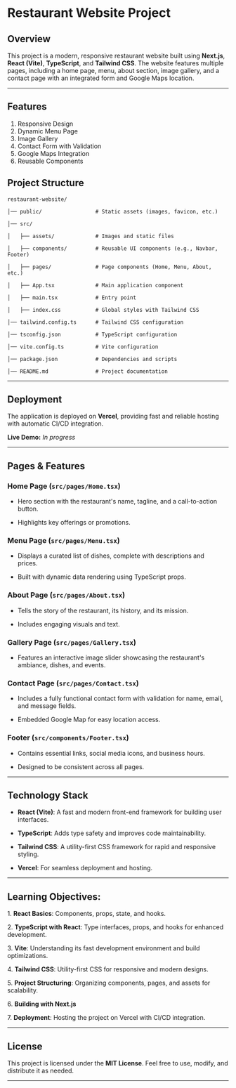 # Restaurant Website Project

## Overview

This project is a modern, responsive restaurant website built using **Next.js**, **React (Vite)**, **TypeScript**, and **Tailwind CSS**. The website features multiple pages, including a home page, menu, about section, image gallery, and a contact page with an integrated form and Google Maps location. 

---

## Features

1. Responsive Design
2. Dynamic Menu Page
3. Image Gallery
4. Contact Form with Validation
5. Google Maps Integration
6. Reusable Components

## Project Structure

```
restaurant-website/

│── public/                 # Static assets (images, favicon, etc.)

│── src/

│   ├── assets/             # Images and static files

│   ├── components/         # Reusable UI components (e.g., Navbar, Footer)

│   ├── pages/              # Page components (Home, Menu, About, etc.)

│   ├── App.tsx             # Main application component

│   ├── main.tsx            # Entry point

│   ├── index.css           # Global styles with Tailwind CSS

│── tailwind.config.ts      # Tailwind CSS configuration

│── tsconfig.json           # TypeScript configuration

│── vite.config.ts          # Vite configuration

│── package.json            # Dependencies and scripts

│── README.md               # Project documentation

```

---

## Deployment

The application is deployed on **Vercel**, providing fast and reliable hosting with automatic CI/CD integration.  

**Live Demo:** *In progress*

---

## Pages & Features

### **Home Page (`src/pages/Home.tsx`)**  

- Hero section with the restaurant's name, tagline, and a call-to-action button.  

- Highlights key offerings or promotions.

### **Menu Page (`src/pages/Menu.tsx`)**  

- Displays a curated list of dishes, complete with descriptions and prices.  

- Built with dynamic data rendering using TypeScript props.

### **About Page (`src/pages/About.tsx`)**  

- Tells the story of the restaurant, its history, and its mission.  

- Includes engaging visuals and text.

### **Gallery Page (`src/pages/Gallery.tsx`)**  

- Features an interactive image slider showcasing the restaurant's ambiance, dishes, and events.

### **Contact Page (`src/pages/Contact.tsx`)**  

- Includes a fully functional contact form with validation for name, email, and message fields.  

- Embedded Google Map for easy location access.

### **Footer (`src/components/Footer.tsx`)**  

- Contains essential links, social media icons, and business hours.  

- Designed to be consistent across all pages.

---

## Technology Stack

- **React (Vite)**: A fast and modern front-end framework for building user interfaces.  

- **TypeScript**: Adds type safety and improves code maintainability.  

- **Tailwind CSS**: A utility-first CSS framework for rapid and responsive styling.  

- **Vercel**: For seamless deployment and hosting.

---

## Learning Objectives: 

1\. **React Basics**: Components, props, state, and hooks.  

2\. **TypeScript with React**: Type interfaces, props, and hooks for enhanced development.  

3\. **Vite**: Understanding its fast development environment and build optimizations.  

4\. **Tailwind CSS**: Utility-first CSS for responsive and modern designs.  

5\. **Project Structuring**: Organizing components, pages, and assets for scalability.  

6\. **Building with Next.js**

7\. **Deployment**: Hosting the project on Vercel with CI/CD integration.

---

## License

This project is licensed under the **MIT License**. Feel free to use, modify, and distribute it as needed.

---
